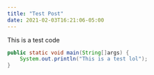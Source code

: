 ```yaml
---
title: "Test Post"
date: 2021-02-03T16:21:06-05:00
---
```


This is a test code

```java
public static void main(String[]args) {
    System.out.println("This is a test lol");
}
```